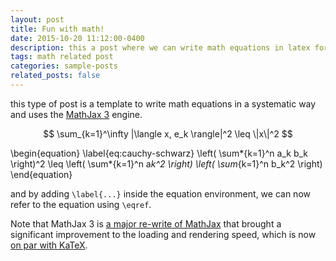 ```yaml
---
layout: post
title: Fun with math!
date: 2015-10-20 11:12:00-0400
description: this a post where we can write math equations in latex form 
tags: math related post
categories: sample-posts
related_posts: false
---
```


this type of post is a template to write math equations in a systematic way and uses the [MathJax 3](https://www.mathjax.org/) engine.



$$
\sum_{k=1}^\infty |\langle x, e_k \rangle|^2 \leq \|x\|^2
$$


\begin{equation}
\label{eq:cauchy-schwarz}
\left( \sum*{k=1}^n a_k b_k \right)^2 \leq \left( \sum*{k=1}^n a*k^2 \right) \left( \sum*{k=1}^n b_k^2 \right)
\end{equation}

and by adding `\label{...}` inside the equation environment, we can now refer to the equation using `\eqref`.

Note that MathJax 3 is [a major re-write of MathJax](https://docs.mathjax.org/en/latest/upgrading/whats-new-3.0.html) that brought a significant improvement to the loading and rendering speed, which is now [on par with KaTeX](http://www.intmath.com/cg5/katex-mathjax-comparison.php).
